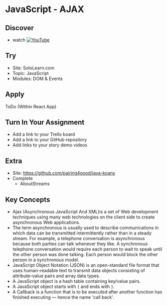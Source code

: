 # JavaScript - AJAX

## Discover
-  watch [![YouTube](https://i.ytimg.com/vi/IKNkkzmsbzg/default.jpg)](https://www.youtube.com/watch?v=Xqc2gA2XyB4)

## Try
- Site: SoloLearn.com
- Topic: JavaScript
- Modules: DOM & Events

## Apply
ToDo (Within React App)

## Turn In Your Assignment
- Add a link to your Trello board
- Add a link to your GitHub repository
- Add links to your story demo videos

## Extra
- Site: https://github.com/pairing4good/java-koans
- Complete
  - AboutStreams

## Key Concepts
- Ajax (Asynchronous JavaScript And XML)is a set of Web development techniques using many web technologies on the client side to create asynchronous Web applications.
- The term asynchronous is usually used to describe communications in which data can be transmitted intermittently rather than in a steady stream. For example, a telephone conversation is asynchronous because both parties can talk whenever they like.  A synchronous telephone conversation would require each person to wait to speak until the other person was done talking.  Each person would block the other person in a synchronous model.
- JavaScript Object Notation (JSON) is an open-standard file format that uses human-readable text to transmit data objects consisting of attribute–value pairs and array data types.
- A JavaScript object is a hash table containing key/value pairs.
- A JavaScript object starts with `{` and ends with `}`.
- A Callback is a function that is to be executed after another function has finished executing — hence the name 'call back'.
